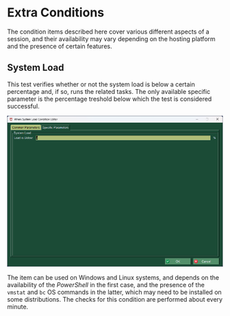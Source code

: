 # Extra Conditions

The condition items described here cover various different aspects of a session, and their availability may vary depending on the hosting platform and the presence of certain features.


## System Load

This test verifies whether or not the system load is below a certain percentage and, if so, runs the related tasks. The only available specific parameter is the percentage treshold below which the test is considered successful.

![WhenCondExtraSysload](graphics/when-cond-extra-sysload.png)

The item can be used on Windows and Linux systems, and depends on the availability of the _PowerShell_ in the first case, and the presence of the `vmstat` and `bc` OS commands in the latter, which may need to be installed on some distributions. The checks for this condition are performed about every minute.
